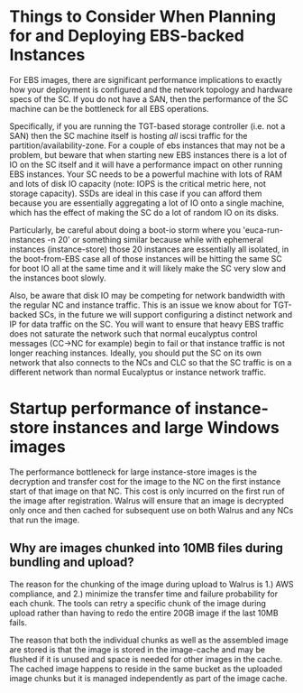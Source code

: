 # Things to Consider When Planning for and Deploying EBS-backed Instances
For EBS images, there are significant performance implications to exactly how your deployment is configured and the network topology and hardware specs of the SC. If you do not have a SAN, then the performance of the SC machine can be the bottleneck for all EBS operations.

Specifically, if you are running the TGT-based storage controller (i.e. not a SAN) then the SC machine itself is hosting *all* iscsi traffic for the partition/availability-zone. For a couple of ebs instances that may not be a problem, but beware that when starting new EBS instances there is a lot of IO on the SC itself and it will have a performance impact on other running EBS instances. Your SC needs to be a powerful machine with lots of RAM and lots of disk IO capacity (note: IOPS is the critical metric here, not storage capacity). SSDs are ideal in this case if you can afford them because you are essentially aggregating a lot of IO onto a single machine, which has the effect of making the SC do a lot of random IO on its disks.

Particularly, be careful about doing a boot-io storm where you 'euca-run-instances -n 20' or something similar because while with ephemeral instances (instance-store) those 20 instances are essentially all isolated, in the boot-from-EBS case all of those instances will be hitting the same SC for boot IO all at the same time and it will likely make the SC very slow and the instances boot slowly.

Also, be aware that disk IO may be competing for network bandwidth with the regular NC and instance traffic. This is an issue we know about for TGT-backed SCs, in the future we will support configuring a distinct network and IP for data traffic on the SC. You will want to ensure that heavy EBS traffic does not saturate the network such that normal eucalyptus control messages (CC->NC for example) begin to fail or that instance traffic is not longer reaching instances. Ideally, you should put the SC on its own network that also connects to the NCs and CLC so that the SC traffic is on a different network than normal Eucalyptus or instance network traffic.

# Startup performance of instance-store instances and large Windows images
The performance bottleneck for large instance-store images is the decryption and transfer cost for the image to the NC on the first instance start of that image on that NC. This cost is only incurred on the first run of the image after registration. Walrus will ensure that an image is decrypted only once and then cached for subsequent use on both Walrus and any NCs that run the image.

## Why are images chunked into 10MB files during bundling and upload?
The reason for the chunking of the image during upload to Walrus is 1.) AWS compliance, and 2.) minimize the transfer time and failure probability for each chunk. The tools can retry a specific chunk of the image during upload rather than having to redo the entire 20GB image if the last 10MB fails.

The reason that both the individual chunks as well as the assembled image are stored is that the image is stored in the image-cache and may be flushed if it is unused and space is needed for other images in the cache. The cached image happens to reside in the same bucket as the uploaded image chunks but it is managed independently as part of the image cache.